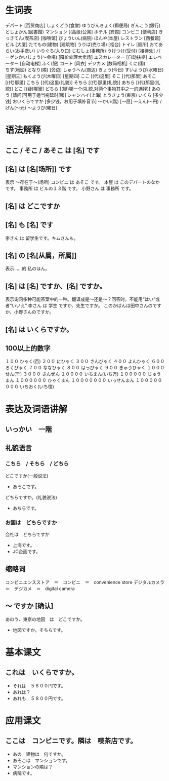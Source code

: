 # 生词表
デパート	[百货商店]
しょくどう(食堂)
ゆうびんきょく(郵便局)
ぎんこう(銀行)
としょかん(図書館)
マンション	[(高级)公寓]
ホテル		[宾馆]
コンビニ	[便利店]
きっさてん(喫茶店)	[咖啡馆]
びょういん(病院)
ほんや(本屋)
レストラン	[西餐馆]
ビル		[大厦]
たてもの(建物)	[建筑物]
うりば(売り場)	[柜台]
トイレ		[厕所]
おてあらい(お手洗い)
いりぐち(入り口)
じむしょ(事務所)
うけつけ(受付)	[接待处]
バーゲンかいじょう(〜会場)	[降价处理大卖场]
エスカレーター		[自动扶梯]
エレベーター		[自动电梯]
ふく(服)
コート			[风衣]
デジカメ		[数码相机]
くに(国)	
ちず(地図)
となり(隣)		[旁边]
しゅうへん(周辺)
きょう(今日)
すいようび(水曜日)	[星期三]
もくようび(木曜日)	[星期四]
ここ			[(代)这里]
そこ			[(代)那里]
あそこ			[(代)那里]
こちら			[(代)这里(礼貌)]
そちら			[(代)那里(礼貌)]
あちら			[(代)那里(礼貌)]
どこ			[(疑)哪里]
どちら			[(疑)哪一个(礼貌,对两个事物其中之一的选择)]
あのう			[请问(可用于适当拖延时间)]
シャンハイ(上海)
とうきょう(東京)
いくら			[多少钱]
おいくらですか 		[多少钱，お用于填补音节]
〜かい(階)		[～层]
〜えん(〜円) / げん(〜元)
～ようび(曜日)

# 语法解释
## ここ / そこ / あそこ は [名] です 
## [名] は [名[场所]] です
表示 ～存在于～(场所)
コンビニ は あそこ です。
本屋 は このデパートのなか です。
事務所 は ビルの１３階 です。
小野さん は 事務所 です。 
## [名] は どこですか
## [名] も [名] です
李さん は 留学生です。キムさんも。
## [名] の [名[从属，所属]]
表示……的
私のほん。
## [名] は [名] ですか、[名] ですか。
表示询问多种可能答案中的一种。翻译成是～还是～？回答时，不能用“はい”或者“いいえ”
李さん は 学生 ですか、先生ですか。
このかばんは田中さんのですか、小野さんのですか。
## [名] は いくらですか。
## 100以上的数字
１００ ひゃく(百)
２００ にひゃく
３００ さんびゃく
４００ よんひゃく
６００ ろくぴゃく
７００ ななひゃく
８００ はっぴゃく
９００ きゅうひゃく
１０００ せん(千)
３０００ さんぜん
１００００ いちまん(いち万)
１０００００ じゅうまん
１００００００ ひゃくまん
１０００００００ いっせんまん
１００００００００ いちおく(いち憶)

# 表达及词语讲解
## いっかい　一階
## 礼貌语言
### こちら　/ そちら　/ どちら
どこですか(一般说法)
- あそこです。

どちらですか。(礼貌说法)
- あちらです。

### お国は　どちらですか
会社は　どちらですか
- 上海です。
- JC企画です。

## 缩略词
コンビニエンスストア　＝　コンビニ　＝　convenience store
デジタルカメラ　＝　デジカメ　＝　digital camera

## ～ ですか [确认]
あのう、東京の地図　は　どこですか。
- 地図ですか。そちらです。

# 基本课文
## これは　いくらですか。
- それは　５８００円です。
- あれは？
- あれも　５８００円です。

# 应用课文
## ここは　コンビニです。隣は　喫茶店です。
- あの　建物は　何ですか。
- あそこは　マンションです。
- マンションの隣は？
- 病院です。























